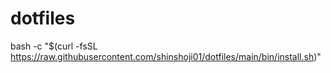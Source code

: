 # dotfiles
bash -c "$(curl -fsSL https://raw.githubusercontent.com/shinshoji01/dotfiles/main/bin/install.sh)"
